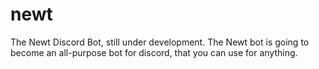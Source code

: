 # newt
The Newt Discord Bot,
still under development.
The Newt bot is going to become an all-purpose bot for discord, that you can use for anything.
